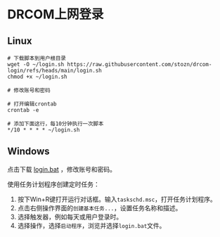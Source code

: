 # DRCOM上网登录

## Linux

```shell
# 下载脚本到用户根目录
wget -O ~/login.sh https://raw.githubusercontent.com/stozn/drcom-login/refs/heads/main/login.sh
chmod +x ~/login.sh

# 修改账号和密码

# 打开编辑crontab
crontab -e

# 添加下面这行，每10分钟执行一次脚本
*/10 * * * * ~/login.sh
```

## Windows

点击下载 [login.bat](https://raw.githubusercontent.com/stozn/drcom-login/refs/heads/main/login.bat) ，修改账号和密码。

使用任务计划程序创建定时任务：

1. 按下Win+R键打开运行对话框。输入`taskschd.msc`，打开任务计划程序。
2. 点击右侧操作界面的`创建基本任务...`，设置任务名称和描述。
3. 选择触发器，例如每天或用户登录时。
4. 选择操作，选择`启动程序`，浏览并选择`login.bat`文件。
